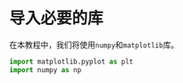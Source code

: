 # 导入必要的库

在本教程中，我们将使用`numpy`和`matplotlib`库。

```python
import matplotlib.pyplot as plt
import numpy as np
```
